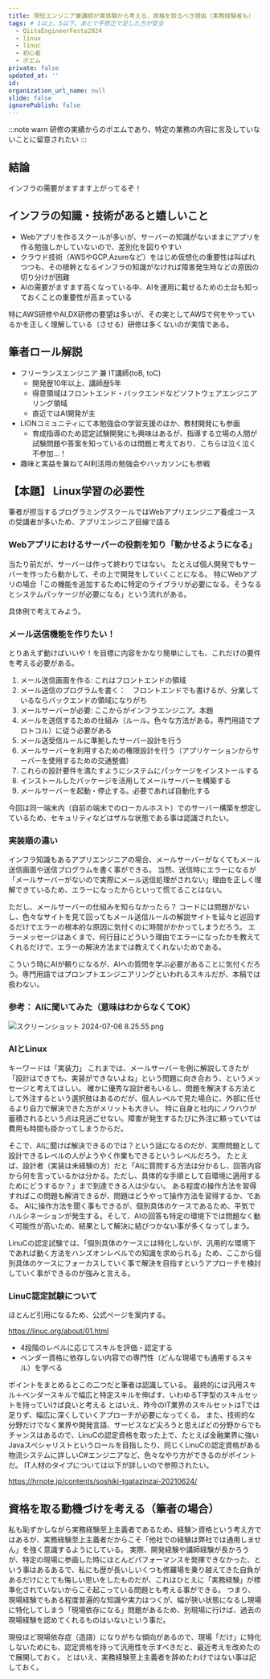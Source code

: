 ```yaml
---
title: 現役エンジニア兼講師が実体験から考える、資格を取るべき理由（実務経験者も）
tags: # 1以上、5以下。あとで手修正で足した方が安全
  - QiitaEngineerFesta2024
  - linux
  - linuc
  - 初心者
  - ポエム
private: false
updated_at: ''
id: 
organization_url_name: null
slide: false
ignorePublish: false
---
```


:::note warn
研修の実績からのポエムであり、特定の業務の内容に言及していないことに留意されたい
:::

## 結論
インフラの需要がますます上がってるぞ！

## インフラの知識・技術があると嬉しいこと
- Webアプリを作るスクールが多いが、サーバーの知識がないままにアプリを作る勉強しかしていないので、差別化を図りやすい
- クラウド技術（AWSやGCP,Azureなど）をはじめ仮想化の重要性は叫ばれつつも、その根幹となるインフラの知識がなければ障害発生時などの原因の切り分けが困難
- AIの需要がますます高くなっている中、AIを運用に載せるための土台も知っておくことの重要性が高まっている

特にAWS研修やAI,DX研修の要望は多いが、その実としてAWSで何をやっているかを正しく理解している（させる）研修は多くないのが実情である。

## 筆者ロール解説
- フリーランスエンジニア 兼 IT講師(toB, toC)
  - 開発歴10年以上、講師歴5年
  - 得意領域はフロントエンド・バックエンドなどソフトウェアエンジニアリング領域
  - 直近ではAI開発が主
- LiONコミュニティにて本勉強会の学習支援のほか、教材開発にも参画
  - 育成指導のため認定試験開発にも興味はあるが、指導する立場の人間が試験問題や答案を知っているのは問題と考えており、こちらは泣く泣く不参加…！
- 趣味と実益を兼ねてAI利活用の勉強会やハッカソンにも参戦

## 【本題】 Linux学習の必要性
筆者が担当するプログラミングスクールではWebアプリエンジニア養成コースの受講者が多いため、アプリエンジニア目線で語る

### Webアプリにおけるサーバーの役割を知り「動かせるようになる」
当たり前だが、サーバーは作って終わりではない。
たとえば個人開発でもサーバーを作ったら動かして、その上で開発をしていくことになる。
特にWebアプリの場合「この機能を追加するために特定のライブラリが必要になる。そうなるとシステムパッケージが必要になる」という流れがある。

具体例で考えてみよう。

### メール送信機能を作りたい！
とりあえず動けばいいや！を目標に内容をかなり簡単にしても、これだけの要件を考える必要がある。

1. メール送信画面を作る: これはフロントエンドの領域
1. メール送信のプログラムを書く：　フロントエンドでも書けるが、分業しているならバックエンドの領域になりがち
1. メールサーバーが必要: ここからがインフラエンジニア。本題
  1. メールを送信するための仕組み（ルール。色々な方法がある。専門用語でプロトコル）に従う必要がある
  1. メール送受信ルールに準拠したサーバー設計を行う
  1. メールサーバーを利用するための権限設計を行う（アプリケーションからサーバーを使用するための交通整備）
  1. これらの設計要件を満たすようにシステムにパッケージをインストールする
  1. インストールしたパッケージを活用してメールサーバーを構築する
  1. メールサーバーを起動・停止する。必要であれば自動化する

今回は同一端末内（自前の端末でのローカルホスト）でのサーバー構築を想定しているため、セキュリティなどはザルな状態である事は認識されたい。

### 実装順の違い
インフラ知識もあるアプリエンジニアの場合、メールサーバーがなくてもメール送信画面や送信プログラムを書く事ができる。
当然、送信時にエラーになるが「メールサーバーがないので実際にメール送信処理がされない」理由を正しく理解できているため、エラーになったからといって慌てることはない。

ただし、メールサーバーの仕組みを知らなかったら？
コードには問題がないし、色々なサイトを見て回ってもメール送信ルールの解説サイトを延々と巡回するだけでエラーの根本的な原因に気付くのに時間がかかってしまうだろう。
エラーメッセージはあくまで、何行目にどういう理由でエラーになったかを教えてくれるだけで、エラーの解決方法までは教えてくれないためである。

こういう時にAIが頼りになるが、AIへの質問を学ぶ必要があることに気付くだろう。専門用語ではプロンプトエンジニアリングといわれるスキルだが、本稿では扱わない。

### 参考： AIに聞いてみた（意味はわからなくてOK）
![スクリーンショット 2024-07-06 8.25.55.png](https://qiita-image-store.s3.ap-northeast-1.amazonaws.com/0/122800/b2b67c09-5035-ce7d-4821-f2cb77b09047.png)

### AIとLinux
キーワードは「実装力」
これまでは、メールサーバーを例に解説してきたが「設計はできても、実装ができないよね」という問題に向き合おう、というメッセージと考えてほしい。
確かに優秀な設計者もいるし、問題を解決する方法として外注するという選択肢はあるのだが、個人レベルで見た場合に、外部に任せるより自力で解決できた方がメリットも大きい。
特に自身と社内にノウハウが蓄積されるという点は見過ごせない。障害が発生するたびに外注に頼っていては費用も時間も掛かってしまうからだ。

そこで、AIに聞けば解決できるのでは？という話になるのだが、実際問題として設計できるレベルの人がようやく作業もできるというレベルだろう。
たとえば、設計者（実装は未経験の方）だと「AIに質問する方法は分かるし、回答内容から何を言っているかは分かる。ただし、具体的な手順として自環境に適用するためにどうするか？」まで到達できる人は少ない。
ある程度の操作方法を習得すればこの問題も解消できるが、問題はどうやって操作方法を習得するか、である。
AIに操作方法を聞く事もできるが、個別具体のケースであるため、平気でハルシネーションが発生する。そして、AIの回答も特定の環境下では問題なく動く可能性が高いため、結果として解決に結びつかない事が多くなってしまう。

LinuCの認定試験では、「個別具体のケースには特化しないが、汎用的な環境下であれば動く方法をハンズオンレベルでの知識を求められる」ため、ここから個別具体のケースにフォーカスしていく事で解決を目指すというアプローチを検討していく事ができるのが強みと言える。

### LinuC認定試験について
ほとんど引用になるため、公式ページを案内する。

https://linuc.org/about/01.html

- 4段階のレベルに応じてスキルを評価・認定する
- ベンダー資格に依存しない内容での専門性（どんな現場でも通用するスキル）を学べる

ポイントをまとめるとこの二つだと筆者は認識している。
最終的には汎用スキル＋ベンダースキルで幅広と特定スキルを伸ばす、いわゆるT字型のスキルセットを持っていけば良いと考える
とはいえ、昨今のIT業界のスキルセットはTでは足りず、幅広に深くしていくアプローチが必要になってくる。
また、技術的な分野だけでなく業界や開発言語、サービスなど尖ろうと思えばどの分野からでもチャンスはあるので、LinuCの認定資格を取った上で、たとえば金融業界に強いJavaスペシャリストというロールを目指したり、同じくLinuCの認定資格がある物流システムに詳しいC#エンジニアなど、色々なやり方ができるのがポイントだ。
IT人材のタイプについては以下が詳しいので参照されたい。

https://hrnote.jp/contents/soshiki-tgatazinzai-20210624/

## 資格を取る動機づけを考える（筆者の場合）
私も恥ずかしながら実務経験至上主義者であるため、経験＞資格という考え方ではあるが、実務経験至上主義者だからこそ「他社での経験は弊社では通用しません」を強く意識するようにしている。
実際、開発経験や講師経験が長かろうが、特定の現場に参画した時にほとんどパフォーマンスを発揮できなかった、という事はあるあるで、私にも歴が長いしいくつも修羅場を乗り越えてきた自負があるだけにとても悔しい思いをしたものだが、これはひとえに「実務経験」が標準化されていないからこそ起こっている問題とも考える事ができる。
つまり、現場経験でもある程度普遍的な知識や実力はつくが、幅が狭い状態になるし現場に特化してしまう「現場依存になる」問題があるため、別現場に行けば、過去の現場経験を認めてくれるものはいないという事だ。

現役ほど現場依存症（造語）になりがちな傾向があるので、現場「だけ」に特化しないためにも、認定資格を持って汎用性を示すべきだと、最近考えを改めたので展開しておく。
とはいえ、実務経験至上主義者を辞めたわけではない事は記しておく。
